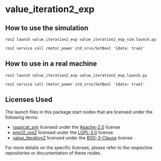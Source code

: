 # value_iteration2_exp

## How to use the simulation
```
ros2 launch value_iteration2_exp value_iteration2_exp_sim.launch.py
```
```
ros2 service call /motor_power std_srvs/SetBool '{data: true}'
```

## How to use in a real machine
```
ros2 launch value_iteration2_exp value_iteration2_exp.launch.py
```
```
ros2 service call /motor_power std_srvs/SetBool '{data: true}'
```

## Licenses Used

The launch files in this package start nodes that are licensed under the following terms:

+ [raspicat_sim](https://github.com/rt-net/raspicat_sim.git) licensed under the [Apache-2.0](https://www.apache.org/licenses/LICENSE-2.0) license
+ [emcl2_ros2](https://github.com/CIT-Autonomous-Robot-Lab/emcl2_ros2.git) licensed under the [LGPL-3.0](https://www.gnu.org/licenses/lgpl-3.0.html) license
+ [value_iteration2](https://github.com/ryuichiueda/value_iteration2.git) licensed under the [BSD-3-Clause](https://opensource.org/licenses/BSD-3-Clause) license

For more details on the specific licenses, please refer to the respective repositories or documentation of these nodes.
